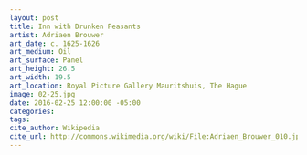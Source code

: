 ```yaml
---
layout: post
title: Inn with Drunken Peasants
artist: Adriaen Brouwer
art_date: c. 1625-1626
art_medium: Oil
art_surface: Panel
art_height: 26.5
art_width: 19.5
art_location: Royal Picture Gallery Mauritshuis, The Hague
image: 02-25.jpg
date: 2016-02-25 12:00:00 -05:00
categories:
tags:
cite_author: Wikipedia
cite_url: http://commons.wikimedia.org/wiki/File:Adriaen_Brouwer_010.jpg
---
```

